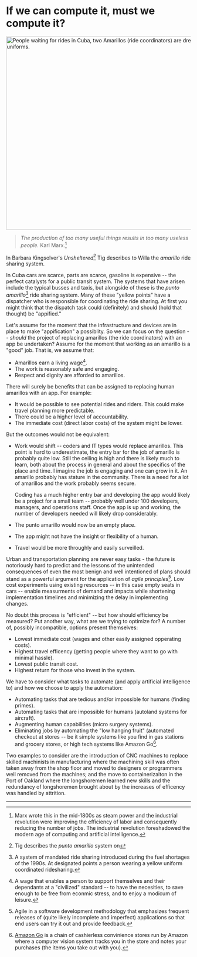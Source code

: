 # If we can compute it, must we compute it?

<img src="https://hitchwiki.org/en/images/en/b/bf/Amarillo.jpg"
  alt="People waiting for rides in Cuba, two Amarillos (ride coordinators) are dressed in yellow uniforms."
  style="width: 650px; height: 525px; object-fit: cover; object-position: 0px 0px;">

> *The production of too many useful things results in too many useless people.* Karl Marx.[^marx]

In Barbara Kingsolver's *Unsheltered*[^unsheltered] Tig describes to Willa the *amarillo* ride sharing system.

In Cuba cars are scarce, parts are scarce, gasoline is expensive -- the perfect catalysts for a public transit system. The systems that have arisen include the typical busses and taxis, but alongside of these is the *punto amarillo*[^amarillo] ride sharing system. Many of these "yellow points" have a dispatcher who is responsible for coordinating the ride sharing. At first you might think that the dispatch task could (definitely) and should (hold that thought) be "appified."

Let's assume for the moment that the infrastructure and devices are in place to make "appification" a possiblity. So we can focus on the question -- *should* the project of replacing amarillos (the ride coordinators) with an app be undertaken? Assume for the moment that working as an amarillo is a "good" job. That is, we assume that:
* Amarillos earn a living wage[^living].
* The work is reasonably safe and engaging.
* Respect and dignity are afforded to amarillos.

There will surely be benefits that can be assigned to replacing human amarillos with an app. For example:
* It would be possible to see potential rides and riders. This could make travel planning more predictable.
* There could be a higher level of accountability.
* The immediate cost (direct labor costs) of the system might be lower.

But the outcomes would not be equivalent:
* Work would shift -- coders and IT types would replace amarillos. This point is hard to underestimate, the entry bar for the job of amarillo is probably quite low. Still the ceiling is high and there is likely much to learn, both about the process in general and about the specifics of the place and time. I imagine the job is engaging and one can grow in it. An amarillo probably has stature in the community. There is a need for a lot of amarillos and the work probably seems secure.

  Coding has a much higher entry bar and developing the app would likely be a project for a small team -- probably well under 100 developers, managers, and operations staff. Once the app is up and working, the number of developers needed will likely drop considerably.
* The punto amarillo would now be an empty place.
* The app might not have the insight or flexibility of a human.
* Travel would be more throughly and easily surveilled.

Urban and transportation planning are never easy tasks - the future is notoriously hard to predict and the lessons of the unintended consequences of even the most benign and well intentioned of plans should stand as a powerful argument for the application of *agile principles*[^agile]. Low cost experiments using existing resources -- in this case empty seats in cars -- enable measurments of demand and impacts while shortening implementation timelines and minimizing the delay in implementing changes.

No doubt this process is "efficient" -- but how should efficiency be measured? Put another way, what are we trying to optimize for? A number of, possibly incompatible, options present themselves:
* Lowest immediate cost (wages and other easily assigned opperating costs).
* Highest travel efficency (getting people where they want to go with minimal hassle).
* Lowest public transit cost.
* Highest return for those who invest in the system.

We have to consider what tasks to automate (and apply artificial intelligence to) and how we choose to apply the automation:
* Automating tasks that are tedious and/or impossible for humans (finding primes).
* Automating tasks that are impossible for humans (autoland systems for aircraft).
* Augmenting human capabilities (micro surgery systems).
* Eliminating jobs by automating the "low hanging fruit" (automated checkout at stores -- be it simple systems like you find in gas stations and grocery stores, or high tech systems like Amazon Go[^go].

Two examples to consider are the introduction of CNC machines to replace skilled machinists in manufacturing where the machining skill was often taken away from the shop floor and moved to designers or programmers well removed from the machines; and the move to containerizaiton in the Port of Oakland where the longshoremen learned new skills and the redundancy of longshoremen brought about by the increases of efficency was handled by attrition.

---

[^marx]: Marx wrote this in the mid-1800s as steam power and the industrial revolution were improving the efficiency of labor and consequently reducing the number of jobs. The industrial revolution foreshadowed the modern age of computing and artificial intelligence.

[^unsheltered]: Tig describes the *punto amarillo* system on 

[^amarillo]: A system of mandated ride sharing introduced during the fuel shortages of the 1990s. At designated points a person wearing a yellow uniform coordinated ridesharing.

[^agile]: Agile in a software development methodology that emphasizes frequent releases of (quite likely incomplete and imperfect) applications so that end users can try it out and provide feedback.

[^living]: A wage that enables a person to support themselves and their dependants at a "civilized" standard -- to have the necesities, to save enough to be free from econmic stress, and to enjoy a modicum of leisure.

[^go]: [Amazon Go](https://en.wikipedia.org/wiki/Amazon_Go) is a chain of cashierless convinience stores run by Amazon where a computer vision system tracks you in the store and notes your purchases (the items you take out with you).
